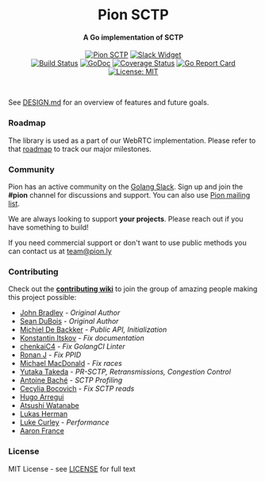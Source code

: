 <h1 align="center">
  <br>
  Pion SCTP
  <br>
</h1>
<h4 align="center">A Go implementation of SCTP</h4>
<p align="center">
  <a href="https://pion.ly"><img src="https://img.shields.io/badge/pion-sctp-gray.svg?longCache=true&colorB=brightgreen" alt="Pion SCTP"></a>
  <!--<a href="https://sourcegraph.com/github.com/pion/webrtc?badge"><img src="https://sourcegraph.com/github.com/pion/webrtc/-/badge.svg" alt="Sourcegraph Widget"></a>-->
  <a href="https://pion.ly/slack"><img src="https://img.shields.io/badge/join-us%20on%20slack-gray.svg?longCache=true&logo=slack&colorB=brightgreen" alt="Slack Widget"></a>
  <br>
  <a href="https://travis-ci.org/pion/sctp"><img src="https://travis-ci.org/pion/sctp.svg?branch=master" alt="Build Status"></a>
  <a href="https://pkg.go.dev/github.com/pion/sctp"><img src="https://godoc.org/github.com/pion/sctp?status.svg" alt="GoDoc"></a>
  <a href="https://codecov.io/gh/pion/sctp"><img src="https://codecov.io/gh/pion/sctp/branch/master/graph/badge.svg" alt="Coverage Status"></a>
  <a href="https://goreportcard.com/report/github.com/pion/sctp"><img src="https://goreportcard.com/badge/github.com/pion/sctp" alt="Go Report Card"></a>
  <!--<a href="https://www.codacy.com/app/Sean-Der/webrtc"><img src="https://api.codacy.com/project/badge/Grade/18f4aec384894e6aac0b94effe51961d" alt="Codacy Badge"></a>-->
  <a href="LICENSE"><img src="https://img.shields.io/badge/License-MIT-yellow.svg" alt="License: MIT"></a>
</p>
<br>

See [DESIGN.md](DESIGN.md) for an overview of features and future goals.

### Roadmap
The library is used as a part of our WebRTC implementation. Please refer to that [roadmap](https://github.com/pion/webrtc/issues/9) to track our major milestones.

### Community
Pion has an active community on the [Golang Slack](https://invite.slack.golangbridge.org/). Sign up and join the **#pion** channel for discussions and support. You can also use [Pion mailing list](https://groups.google.com/forum/#!forum/pion).

We are always looking to support **your projects**. Please reach out if you have something to build!

If you need commercial support or don't want to use public methods you can contact us at [team@pion.ly](mailto:team@pion.ly)

### Contributing
Check out the **[contributing wiki](https://github.com/pion/webrtc/wiki/Contributing)** to join the group of amazing people making this project possible:

* [John Bradley](https://github.com/kc5nra) - *Original Author*
* [Sean DuBois](https://github.com/Sean-Der) - *Original Author*
* [Michiel De Backker](https://github.com/backkem) - *Public API, Initialization*
* [Konstantin Itskov](https://github.com/trivigy) - *Fix documentation*
* [chenkaiC4](https://github.com/chenkaiC4) - *Fix GolangCI Linter*
* [Ronan J](https://github.com/ronanj) - *Fix PPID*
* [Michael MacDonald](https://github.com/mjmac) - *Fix races*
* [Yutaka Takeda](https://github.com/enobufs) - *PR-SCTP, Retransmissions, Congestion Control*
* [Antoine Baché](https://github.com/Antonito) - *SCTP Profiling*
* [Cecylia Bocovich](https://github.com/cohosh) - *Fix SCTP reads*
* [Hugo Arregui](https://github.com/hugoArregui)
* [Atsushi Watanabe](https://github.com/at-wat)
* [Lukas Herman](https://github.com/lherman-cs)
* [Luke Curley](https://github.com/kixelated) - *Performance*
* [Aaron France](https://github.com/AeroNotix)

### License
MIT License - see [LICENSE](LICENSE) for full text
